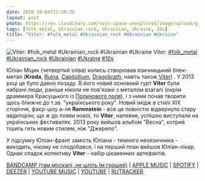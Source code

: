 ```yaml
---
date: 2020-10-04T21:50:25
layout: post
photo: https://res.cloudinary.com/vast-space-unexplored/image/upload/q_auto,dpr_auto,w_auto/photos/photo_1062_04-10-2020_21-50-25.jpg
tags: [folk_metal, Ukrainian_rock, Ukrainian, Ukraine, 10s]
title: "Viter: #folk_metal #Ukrainian_rock #Ukrainian #Ukraine"
---
```

![Viter: #folk_metal #Ukrainian_rock #Ukrainian #Ukraine](https://res.cloudinary.com/vast-space-unexplored/image/upload/q_auto,dpr_auto,w_auto/photos/photo_1062_04-10-2020_21-50-25.jpg)
Viter: [#folk_metal](/tags/#folk_metal) [#Ukrainian_rock](/tags/#Ukrainian_rock) [#Ukrainian](/tags/#Ukrainian) [#Ukraine](/tags/#Ukraine) [#10s](/tags/#10s)

Юліан Міцик (четвертий зліва) колись створював язичницький блек-метал (**Kroda**, [Ruina](/2020-01-30-ruina--pagan-black-metal-ukraine-ukrainian--00s), [Capitollium](/2020-02-09-capitollium--symphonic-black-metal-ukraine-00s), [Dragobrath](/2020-05-26-dragobrath--pagan-black-metal-ukraine-ukrainian), навіть також [Viter](/2020-05-07-viter--folk-metal-pagan-metal-ukraine-ukrainian)) . У 2013 році це було давно позаду. В його новий основний гурт **Viter** були набрані люди, раніше ніколи не пов&#39;язані з металом взагалі (окрім драммера Красуцького із [Полинового поля](/2020-03-09-polinovye-polye--folk-rock-gothic-metal-ukraine-ukrainian)), і з ними почав творити щось ближче до т.зв. &quot;українського року&quot;. Новий імідж в стилі XIX сторіччя, фаєр-шоу а-ля **Rammstein** - все це повністю відвернуло стару авдиторію; що ж до появи нової, то **Viter**, напевне, успішно виступали на українських фестивалях. 2013 року вийшов альбом &quot;Весна&quot;, котрий тішить геть новим стилем, ніж &quot;Джерело&quot;.

У підсумку Юліан-франт замість Юліана - темного неоязичника - виходить, нікому не сподобався, і на перший план вийшов Юліан-лікар. Однак спадок колективу **Viter** - набір цікавенних артефактів.

[BANDCAMP (там москалі, не шліть їм грошей)](https://sublimity.bandcamp.com/album/vesna) \| [APPLE MUSIC](https://music.apple.com/us/album/%D0%B2%D0%B5%D1%81%D0%BD%D0%B0/676961949) \| [SPOTIFY](https://open.spotify.com/album/3qloI8h73pnPGwCumnmDxg) \| [DEEZER](https://deezer.page.link/Gqx1xjA3fS6rsTGL9) \| [YOUTUBE MUSIC](https://music.youtube.com/playlist?list=OLAK5uy_nHGYdhosVNG9QUagjecGiv4x6orKOGXlo) \| [YOUTUBE](https://www.youtube.com/playlist?list=PLaK40upGuRFuA6_LqsIgxgWmxSGBZcbBV) \| [RUTRACKER](https://rutracker.org/forum/viewtopic.php?t=4427024)
